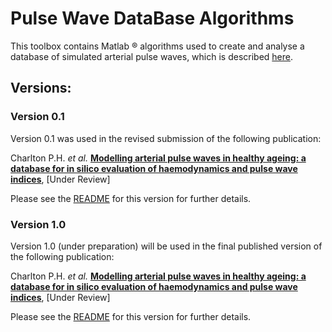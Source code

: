 # Pulse Wave DataBase Algorithms

This toolbox contains Matlab &reg; algorithms used to create and analyse a database of simulated arterial pulse waves, which is described [here](https://peterhcharlton.github.io/pwdb).

## Versions:

### Version 0.1

Version 0.1 was used in the revised submission of the following publication:

Charlton P.H. *et al.* [**Modelling arterial pulse waves in healthy ageing: a database for in silico evaluation of haemodynamics and pulse wave indices**](https://peterhcharlton.github.io/pwdb/pwdb_article.html), [Under Review]

Please see the [README](https://github.com/peterhcharlton/pwdb/tree/master/pwdb_v0.1) for this version for further details.

### Version 1.0

Version 1.0 (under preparation) will be used in the final published version of the following publication:

Charlton P.H. *et al.* [**Modelling arterial pulse waves in healthy ageing: a database for in silico evaluation of haemodynamics and pulse wave indices**](https://peterhcharlton.github.io/pwdb/pwdb_article.html), [Under Review]

Please see the [README](https://github.com/peterhcharlton/pwdb/tree/master/pwdb_v1.0) for this version for further details.
